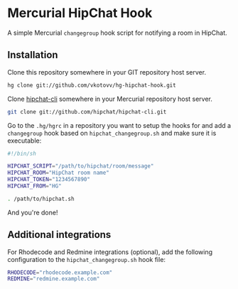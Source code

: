 # Mercurial HipChat Hook

A simple Mercurial `changegroup` hook script for notifying a room in HipChat.

## Installation

Clone this repository somewhere in your GIT repository host server.

```sh
hg clone git://github.com/vkotovv/hg-hipchat-hook.git

```

Clone [hipchat-cli](https://github.com/hipchat/hipchat-cli) somewhere in your Mercurial repository host server.

```sh
git clone git://github.com/hipchat/hipchat-cli.git
```
Go to the `.hg/hgrc` in a repository you want to setup the hooks for and add a `changegroup` hook based on `hipchat_changegroup.sh` and make sure it is executable:

```sh
#!/bin/sh

HIPCHAT_SCRIPT="/path/to/hipchat/room/message"
HIPCHAT_ROOM="HipChat room name"
HIPCHAT_TOKEN="1234567890"
HIPCHAT_FROM="HG"

. /path/to/hipchat.sh
```

And you're done!

## Additional integrations

For Rhodecode and Redmine integrations (optional), add the following configuration to the `hipchat_changegroup.sh` hook file:
```sh
RHODECODE="rhodecode.example.com"
REDMINE="redmine.example.com"
```
